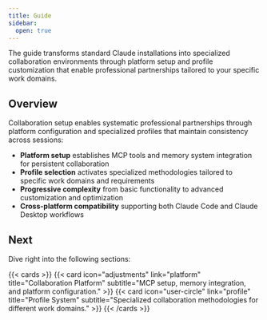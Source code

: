 ```yaml
---
title: Guide
sidebar:
  open: true
---
```


The guide transforms standard Claude installations into specialized collaboration environments through platform setup and profile customization that enable professional partnerships tailored to your specific work domains.

<!--more-->

## Overview

Collaboration setup enables systematic professional partnerships through platform configuration and specialized profiles that maintain consistency across sessions:

- **Platform setup** establishes MCP tools and memory system integration for persistent collaboration
- **Profile selection** activates specialized methodologies tailored to specific work domains and requirements
- **Progressive complexity** from basic functionality to advanced customization and optimization
- **Cross-platform compatibility** supporting both Claude Code and Claude Desktop workflows

## Next

Dive right into the following sections:

{{< cards >}}
  {{< card icon="adjustments" link="platform" title="Collaboration Platform" subtitle="MCP setup, memory integration, and platform configuration." >}}
  {{< card icon="user-circle" link="profile" title="Profile System" subtitle="Specialized collaboration methodologies for different work domains." >}}
{{< /cards >}}
